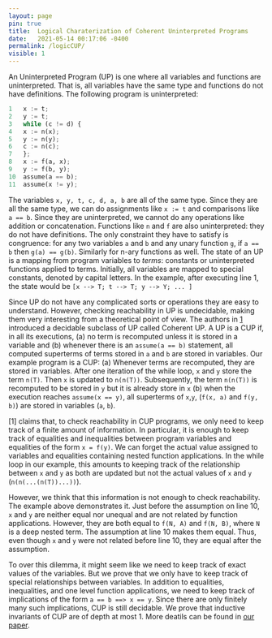 ```yaml
---
layout: page
pin: true
title:  Logical Charaterization of Coherent Uninterpreted Programs
date:   2021-05-14 00:17:06 -0400
permalink: /logicCUP/
visible: 1
---
```

An Uninterpreted Program (UP) is one where all variables and functions are uninterpreted. That is, all variables have the same type and functions do not have definitions. The following program is uninterpreted:
```python
1   x := t;
2   y := t;
3   while (c != d) {
4   x := n(x);
5   y := n(y);
6   c := n(c);
7   };
8   x := f(a, x);
9   y := f(b, y);
10  assume(a == b);
11  assume(x != y);
```
The variables `x, y, t, c, d, a, b` are all of the same type. Since they are all the same type, we can do assignments like `x := t` and comparisons like `a == b`. Since they are uninterpreted, we cannot do any operations like addition or concatenation. Functions like `n` and `f` are also uninterpreted: they do not have definitions. The only constraint they have to satisfy is congruence: for any two variables `a` and `b` and any unary function `g`, if `a == b` then `g(a) == g(b)`. Similarly for n-ary functions as well. The state of an UP is a mapping from program variables to *terms*: constants or uninterpreted functions applied to terms. Initially, all variables are mapped to special constants, denoted by capital letters. In the example, after executing line 1, the state would be `[x --> T; t --> T; y --> Y; ... ]`

Since UP do not have any complicated sorts or operations they are easy to understand. However, checking reachability in UP is undecidable, making them very interesting from a theoretical point of view. The authors in [1][CUP] introduced a decidable subclass of UP called Coherent UP.  A UP is a CUP if, in all its executions, (a) no term is recomputed unless it is stored in a variable and (b) whenever there is an `assume(a == b)` statement, all computed superterms of terms stored in `a` and `b` are stored in variables. Our example program is a CUP: (a) Whenever terms are recomputed, they are stored in variables. After one iteration of the while loop, `x` and `y` store the term `n(T)`. Then `x` is updated to `n(n(T))`. Subsequently, the term `n(n(T))` is recomputed to be stored in `y` but it is already store in `x` (b) when the execution reaches `assume(x == y)`, all superterms of `x`,`y`, (`f(x, a)` and `f(y, b)`) are stored in variables (`a`, `b`).

[1] claims that, to check reachability in CUP programs, we only need to keep track of a finite amount of information. In particular, it is enough to keep track of equalities and inequalities between program variables and equalities of the form `x = f(y)`. We can forget the actual value assigned to variables and equalities containing nested function applications. In the while loop in our example, this amounts to keeping track of the relationship between `x` and `y` as both are updated but not the actual values of `x` and `y` (`n(n(...(n(T))...))`).

However, we think that this information is not enough to check reachability. The example above demonstrates it. Just before the assumption on line 10, `x` and `y` are neither equal nor unequal and are not related by function applications. However, they are both equal to `f(N, A)` and `f(N, B)`, where `N` is a deep nested term. The assumption at line 10 makes them equal. Thus, even though `x` and `y` were not related before line 10, they are equal after the assumption.

To over this dilemma, it might seem like we need to keep track of exact values of the variables. But we prove that we only have to keep track of special relationships between variables. In addition to equalities, inequalities, and one level function applications, we need to keep track of implications of the form `a == b ==> x == y`. Since there are only finitely many such implications, CUP is still decidable. We prove that inductive invariants of CUP are of depth at most 1. More deatils can be found in [our paper](https://arxiv.org/abs/2107.12902).

[CUP]: <https://arxiv.org/abs/1811.00192>
